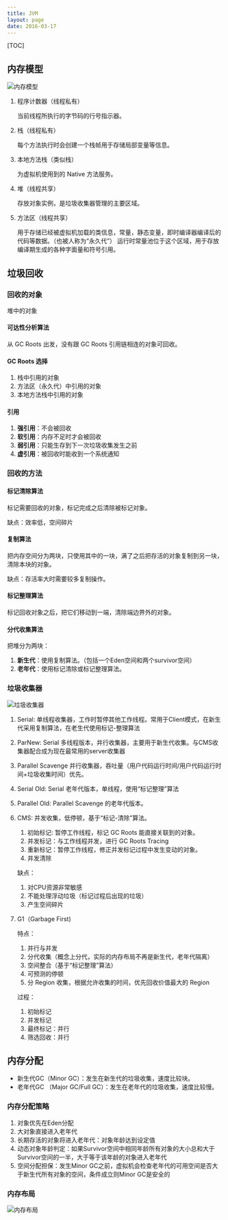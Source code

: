 ```yaml
---
title: JVM
layout: page
date: 2016-03-17
---
```

[TOC]

## 内存模型
![内存模型](http://7xjtfr.com1.z0.glb.clouddn.com/41376821593549120.jpg)

1. 程序计数器（线程私有）

    当前线程所执行的字节码的行号指示器。

2. 栈（线程私有）

    每个方法执行时会创建一个栈帧用于存储局部变量等信息。

3. 本地方法栈（类似栈）

    为虚拟机使用到的 Native 方法服务。

4. 堆（线程共享）

    存放对象实例，是垃圾收集器管理的主要区域。

5. 方法区（线程共享）

    用于存储已经被虚拟机加载的类信息，常量，静态变量，即时编译器编译后的代码等数据。（也被人称为“永久代”）
    运行时常量池位于这个区域，用于存放编译期生成的各种字面量和符号引用。

## 垃圾回收

### 回收的对象
堆中的对象
#### 可达性分析算法
从 GC Roots 出发，没有跟 GC Roots 引用链相连的对象可回收。

#### GC Roots 选择
1. 栈中引用的对象
2. 方法区（永久代）中引用的对象
3. 本地方法栈中引用的对象

#### 引用

1. **强引用**：不会被回收
2. **软引用**：内存不足时才会被回收
3. **弱引用**：只能生存到下一次垃圾收集发生之前
4. **虚引用**：被回收时能收到一个系统通知

### 回收的方法

#### 标记清除算法
标记需要回收的对象，标记完成之后清除被标记对象。

缺点：效率低，空间碎片
#### 复制算法
把内存空间分为两块，只使用其中的一块，满了之后把存活的对象复制到另一块，清除本块的对象。

缺点：存活率大时需要较多复制操作。

#### 标记整理算法
标记回收对象之后，把它们移动到一端，清除端边界外的对象。

#### 分代收集算法
把堆分为两块：

1. **新生代**：使用复制算法。（包括一个Eden空间和两个survivor空间）
2. **老年代**：使用标记清除或标记整理算法。

### 垃圾收集器
![垃圾收集器](http://7xjtfr.com1.z0.glb.clouddn.com/20130925212623125.jpg)

1. Serial: 单线程收集器，工作时暂停其他工作线程。常用于Client模式，在新生代采用复制算法，在老生代使用标记-整理算法
2. ParNew: Serial 多线程版本，并行收集器，主要用于新生代收集。与CMS收集器配合成为现在最常用的server收集器
3. Parallel Scavenge 并行收集器，吞吐量（用户代码运行时间/用户代码运行时间+垃圾收集时间）优先。
4. Serial Old: Serial 老年代版本，单线程，使用“标记整理”算法
5. Parallel Old: Parallel Scavenge 的老年代版本。
6. CMS: 并发收集，低停顿，基于“标记-清除”算法。

    1. 初始标记: 暂停工作线程，标记 GC Roots 能直接关联到的对象。
    2. 并发标记：与工作线程并发，进行 GC Roots Tracing
    3. 重新标记：暂停工作线程，修正并发标记过程中发生变动的对象。
    4. 并发清除

    缺点：

    1. 对CPU资源非常敏感
    2. 不能处理浮动垃圾（标记过程后出现的垃圾）
    3. 产生空间碎片

7. G1（Garbage First)

    特点：

    1. 并行与并发
    2. 分代收集（概念上分代，实际的内存布局不再是新生代，老年代隔离）
    3. 空间整合（基于“标记整理”算法）
    4. 可预测的停顿
    5. 分 Region 收集，根据允许收集的时间，优先回收价值最大的 Region

    过程：

    1. 初始标记
    2. 并发标记
    3. 最终标记：并行
    4. 筛选回收：并行

## 内存分配
- 新生代GC（Minor GC）：发生在新生代的垃圾收集，速度比较块。
- 老年代GC （Major GC/Full GC）：发生在老年代的垃圾收集，速度比较慢。

### 内存分配策略

1. 对象优先在Eden分配
2. 大对象直接进入老年代
3. 长期存活的对象将进入老年代：对象年龄达到设定值
4. 动态对象年龄判定：如果Survivor空间中相同年龄所有对象的大小总和大于Survivor空间的一半，大于等于该年龄的对象进入老年代
5. 空间分配担保：发生Minor GC之前，虚拟机会检查老年代的可用空间是否大于新生代所有对象的空间，条件成立则Minor GC是安全的

### 内存布局
![内存布局](http://7xjtfr.com1.z0.glb.clouddn.com/06524e23ef9136970be290e3732c0066_thumb.jpg)
